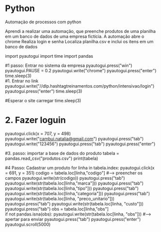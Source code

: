 # Python
Automação de processos com python

Aprendi a realizar uma automação, que preenche produtos de uma planilha em um banco de dados de uma empresa fictícia.
A automação abre o chrome
Realiza login e senha
Localiza planilha.csv e inclui os itens em um banco de dados

import pyautogui
import time
import pandas

#1 passo: Entrar no sistema da empresa
pyautogui.press("win")
pyautogui.PAUSE = 0.2
pyautogui.write("chrome")
pyautogui.press("enter")
time.sleep(3)     
#1. Entrar no link
pyautogui.write("//dlp.hashtagtreinamentos.com/python/intensivao/login")
pyautogui.press("enter")
time.sleep(3)     

#Esperar o site carregar
time.sleep(3)  

# 2. Fazer loguin
pyautogui.click(x = 707, y = 498)
pyautogui.write("cambui.natalia@gmail.com")
pyautogui.press("tab")
pyautogui.write("123456")
pyautogui.press("tab")
pyautogui.press("enter")
               
#3. passo: importar a base de dados do produto
tabela = pandas.read_csv("produtos.csv")
print(tabela)

#4 Passo: Cadastrar um produto
for linha in tabela.index:
    pyautogui.click(x = 691, y = 351)
    codigo = tabela.loc[linha,"codigo"]
    #—> preencher os campos
    pyautogui.write(str(codigo))
    pyautogui.press("tab")
    pyautogui.write(str(tabela.loc[linha,"marca"]))
    pyautogui.press("tab")
    pyautogui.write(str(tabela.loc[linha,"tipo"]))
    pyautogui.press("tab")
    pyautogui.write(str(tabela.loc[linha,"categoria"]))
    pyautogui.press("tab")
    pyautogui.write(str(tabela.loc[linha, "preco_unitario"]))
    pyautogui.press("tab")
    pyautogui.write(str(tabela.loc[linha, "custo"]))
    pyautogui.press("tab")
    obs = tabela.loc[linha,"obs"]               
    if not pandas.isna(obs):
        pyautogui.write(str(tabela.loc[linha, "obs"]))
    #—> apertar para enviar
    pyautogui.press("tab") 
    pyautogui.press("enter")
    pyautogui.scroll(5000)
